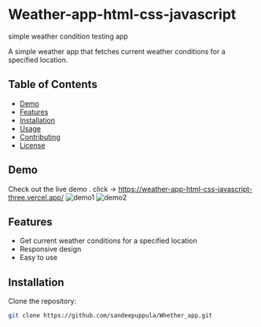 # Weather-app-html-css-javascript
simple weather condition testing app

A simple weather app that fetches current weather conditions for a specified location.

## Table of Contents 

- [Demo](#demo)
- [Features](#features)
- [Installation](#installation)
- [Usage](#usage)
- [Contributing](#contributing)
- [License](#license)

## Demo

Check out the live demo .
click -> https://weather-app-html-css-javascript-three.vercel.app/
![demo1](https://github.com/mahendarvarma/Weather-app-html-css-javascript/assets/68676061/e6d03e77-941f-46fc-a1d2-3d57f49ff5cf)
![demo2](https://github.com/mahendarvarma/Weather-app-html-css-javascript/assets/68676061/20f16877-dc70-4351-a709-2f43702656b6)

## Features

- Get current weather conditions for a specified location
- Responsive design
- Easy to use

## Installation

Clone the repository:

```bash
git clone https://github.com/sandeepuppula/Whether_app.git


